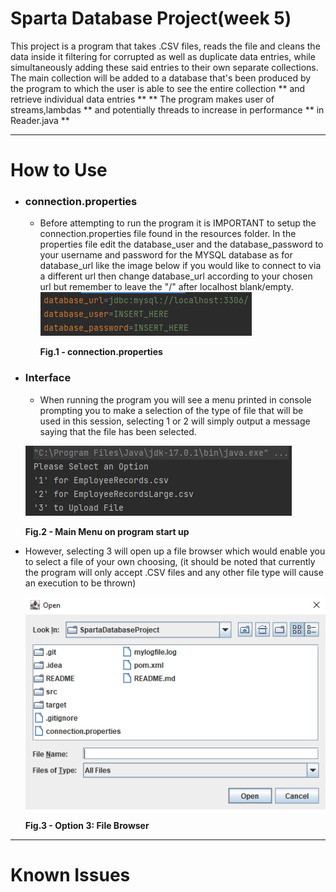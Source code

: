# Sparta Database Project(week 5)
This project is a program that takes .CSV files, reads the file and cleans the data inside it filtering for corrupted as
well as duplicate data entries, while simultaneously adding these said entries to their own separate collections.
The main collection will be added to a database that's been produced by the program to which the user is able to see 
the entire collection ** and retrieve individual data entries ** 
** The program makes user of streams,lambdas ** and potentially threads to increase in performance ** in Reader.java  **
***

# How to Use
* ###  connection.properties 
  * Before attempting to run the program it is IMPORTANT to setup the connection.properties file found in the resources 
  folder. In the properties file edit the database_user and the database_password to your username and password for the 
  MYSQL database as for database_url like the image below if you would like to connect to via a different url then 
  change database_url according to your chosen url but remember to leave the "/" after localhost blank/empty.
  ![connectionp](README/connectionp.png?raw=true)
    
    <b>Fig.1 - connection.properties</b>


* ### Interface
  * When running the program you will see a menu printed in console prompting you to make a selection of the type of 
  file that will be used in this session, selecting 1 or 2 will simply output a message saying that the file has been
  selected.
  
  ![UI1](README/UI1.png?raw=true)

  <b>Fig.2 - Main Menu on program start up</b>


* However, selecting 3 will open up a file browser which would enable you to select a file of your own choosing,
  (it should be noted that currently the program will only accept .CSV files and any other file type will cause an
  execution to be thrown)

  ![UI2](README/UI2.png?raw=true)

    <b>Fig.3 - Option 3: File Browser</b>


***
# Known Issues

